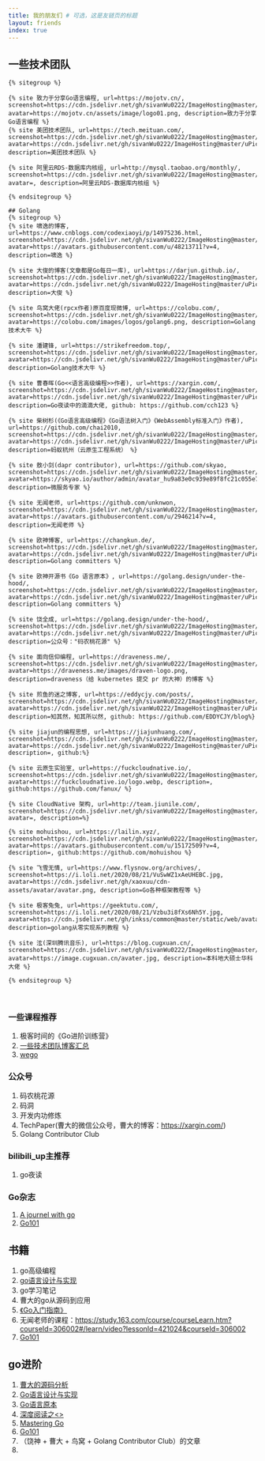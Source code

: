 ```yaml
---
title: 我的朋友们 # 可选，这是友链页的标题
layout: friends
index: true
---
```



## 一些技术团队
```
{% sitegroup %}

{% site 致力于分享Go语言编程, url=https://mojotv.cn/, screenshot=https://cdn.jsdelivr.net/gh/sivanWu0222/ImageHosting@master/uPic/xaBP8n.png, avatar=https://mojotv.cn/assets/image/logo01.png, description=致力于分享Go语言编程 %}
{% site 美团技术团队, url=https://tech.meituan.com/, screenshot=https://cdn.jsdelivr.net/gh/sivanWu0222/ImageHosting@master/uPic/oOZmdm.png, avatar=https://cdn.jsdelivr.net/gh/sivanWu0222/ImageHosting@master/uPic/4VfVoN.png, description=美团技术团队 %}

{% site 阿里云RDS-数据库内核组, url=http://mysql.taobao.org/monthly/, screenshot=https://cdn.jsdelivr.net/gh/sivanWu0222/ImageHosting@master/uPic/FgOWpO.png, avatar=, description=阿里云RDS-数据库内核组 %}

{% endsitegroup %}

## Golang
{% sitegroup %}
{% site 啸逸的博客, url=https://www.cnblogs.com/codexiaoyi/p/14975236.html, screenshot=https://cdn.jsdelivr.net/gh/sivanWu0222/ImageHosting@master/uPic/UNuwiU.png, avatar=https://avatars.githubusercontent.com/u/48213711?v=4, description=啸逸 %}

{% site 大俊的博客(文章都是Go每日一库), url=https://darjun.github.io/, screenshot=https://cdn.jsdelivr.net/gh/sivanWu0222/ImageHosting@master/uPic/FtEQrO.png, avatar=https://cdn.jsdelivr.net/gh/sivanWu0222/ImageHosting@master/uPic/5v0ykQ.png, description=大俊 %}

{% site 鸟窝大佬(rpcx作者)原百度现微博, url=https://colobu.com/, screenshot=https://cdn.jsdelivr.net/gh/sivanWu0222/ImageHosting@master/uPic/rMXgBx.png, avatar=https://colobu.com/images/logos/golang6.png, description=Golang技术大牛 %}

{% site 潘建锋, url=https://strikefreedom.top/, screenshot=https://cdn.jsdelivr.net/gh/sivanWu0222/ImageHosting@master/uPic/oWeoS8.png, avatar=https://cdn.jsdelivr.net/gh/sivanWu0222/ImageHosting@master/uPic/G2FuPm.png, description=Golang技术大牛 %}

{% site 曹春晖(Go<<语言高级编程>>作者), url=https://xargin.com/, screenshot=https://cdn.jsdelivr.net/gh/sivanWu0222/ImageHosting@master/uPic/xnYQaG.png, avatar=https://cdn.jsdelivr.net/gh/sivanWu0222/ImageHosting@master/uPic/xYaCT5.png, description=Go夜读中的滴滴大佬, github: https://github.com/cch123 %}

{% site 柴树杉(《Go语言高级编程》《Go语法树入门》《WebAssembly标准入门》作者), url=https://github.com/chai2010, screenshot=https://cdn.jsdelivr.net/gh/sivanWu0222/ImageHosting@master/uPic/J9cDhD.png, avatar=https://cdn.jsdelivr.net/gh/sivanWu0222/ImageHosting@master/uPic/J4ralm.png, description=蚂蚁杭州（云原生工程系统） %}

{% site 敖小剑(dapr contributor), url=https://github.com/skyao, screenshot=https://cdn.jsdelivr.net/gh/sivanWu0222/ImageHosting@master/uPic/YBybni.png, avatar=https://skyao.io/author/admin/avatar_hu9a83e0c939e89f8fc21c055e7cf31202_45777_250x250_fill_q75_box_center.jpg, description=微服务专家 %}

{% site 无闻老师, url=https://github.com/unknwon, screenshot=https://cdn.jsdelivr.net/gh/sivanWu0222/ImageHosting@master/uPic/qcgxar.png, avatar=https://avatars.githubusercontent.com/u/2946214?v=4, description=无闻老师 %}

{% site 欧神博客, url=https://changkun.de/, screenshot=https://cdn.jsdelivr.net/gh/sivanWu0222/ImageHosting@master/uPic/bESMfN.png, avatar=https://cdn.jsdelivr.net/gh/sivanWu0222/ImageHosting@master/uPic/s8cD08.png, description=Golang committers %}

{% site 欧神开源书《Go 语言原本》, url=https://golang.design/under-the-hood/, screenshot=https://cdn.jsdelivr.net/gh/sivanWu0222/ImageHosting@master/uPic/bESMfN.png, avatar=https://cdn.jsdelivr.net/gh/sivanWu0222/ImageHosting@master/uPic/s8cD08.png, description=Golang committers %}

{% site 饶全成, url=https://golang.design/under-the-hood/, screenshot=https://cdn.jsdelivr.net/gh/sivanWu0222/ImageHosting@master/uPic/m8c8V0.png, avatar=https://cdn.jsdelivr.net/gh/sivanWu0222/ImageHosting@master/uPic/kpojZD.png, description=公众号："码农桃花源" %}

{% site 面向信仰编程, url=https://draveness.me/, screenshot=https://cdn.jsdelivr.net/gh/sivanWu0222/ImageHosting@master/uPic/vnQd9E.png, avatar=https://draveness.me/images/draven-logo.png, description=draveness（给 kubernetes 提交 pr 的大神）的博客 %}

{% site 煎鱼的迷之博客, url=https://eddycjy.com/posts/, screenshot=https://cdn.jsdelivr.net/gh/sivanWu0222/ImageHosting@master/uPic/e25nTV.png, avatar=https://cdn.jsdelivr.net/gh/sivanWu0222/ImageHosting@master/uPic/4XVLYC.png, description=知其然，知其所以然, github: https://github.com/EDDYCJY/blog%}

{% site jiajun的编程思想, url=https://jiajunhuang.com/, screenshot=https://cdn.jsdelivr.net/gh/sivanWu0222/ImageHosting@master/uPic/06azjJ.png, avatar=https://cdn.jsdelivr.net/gh/sivanWu0222/ImageHosting@master/uPic/VVreSj.png, description=, github:%}

{% site 云原生实验室, url=https://fuckcloudnative.io/, screenshot=https://cdn.jsdelivr.net/gh/sivanWu0222/ImageHosting@master/uPic/ZptGlI.png, avatar=https://fuckcloudnative.io/logo.webp, description=, github:https://github.com/fanux/ %}

{% site CloudNative 架构, url=http://team.jiunile.com/, screenshot=https://cdn.jsdelivr.net/gh/sivanWu0222/ImageHosting@master/uPic/W1mJKa.png, avatar=, description=%}

{% site mohuishou, url=https://lailin.xyz/, screenshot=https://cdn.jsdelivr.net/gh/sivanWu0222/ImageHosting@master/uPic/GGlenY.png, avatar=https://avatars.githubusercontent.com/u/15172509?v=4, description=, github:https://github.com/mohuishou %}

{% site 飞雪无情, url=https://www.flysnow.org/archives/, screenshot=https://i.loli.net/2020/08/21/VuSwWZ1xAeUHEBC.jpg, avatar=https://cdn.jsdelivr.net/gh/xaoxuu/cdn-assets/avatar/avatar.png, description=Go各种框架教程等 %}

{% site 极客兔兔, url=https://geektutu.com/, screenshot=https://i.loli.net/2020/08/21/Vzbu3i8fXs6Nh5Y.jpg, avatar=https://cdn.jsdelivr.net/gh/inkss/common@master/static/web/avatar.jpg, description=golang从零实现系列教程 %}

{% site 泫(深圳腾讯音乐), url=https://blog.cugxuan.cn/, screenshot=https://cdn.jsdelivr.net/gh/sivanWu0222/ImageHosting@master/uPic/gROkXJ.png, avatar=https://image.cugxuan.cn/avater.jpg, description=本科地大硕士华科大佬 %}

{% endsitegroup %}
```
​​​

### 一些课程推荐
1. 极客时间的《Go进阶训练营》
2. [一些技术团队博客汇总](https://bitseatech.com/t/2302?p=1)
3. [wego](https://www.yuque.com/wegoer/set/gopher-stickers)

### 公众号
1. 码农桃花源
2. 码洞
3. 开发内功修炼
4. TechPaper(曹大的微信公众号，曹大的博客：https://xargin.com/)
5. Golang Contributor Club

### bilibili_up主推荐
1. go夜读

### Go杂志
1. [A journel with go](https://medium.com/a-journey-with-go)
2. [Go101](https://gfw.go101.org/article/operators.html)

## 书籍
1. go高级编程
2. [go语言设计与实现](https://draveness.me/golang/)
3. go学习笔记
4. 曹大的go从源码到应用
5. [《Go入门指南》](https://github.com/unknwon/the-way-to-go_ZH_CN)
5. 无闻老师的课程：https://study.163.com/course/courseLearn.htm?courseId=306002#/learn/video?lessonId=421024&courseId=306002
6. [Go101](https://github.com/golang101/golang101)
   
## go进阶
1. [曹大的源码分析](https://github.com/cch123/golang-notes)
2. [Go语言设计与实现](https://draveness.me/golang/)
3. [Go语言原本](https://golang.design/under-the-hood/)
4. [深度阅读之<<Mastering Go>>](https://mp.weixin.qq.com/s/3JnJskE_bK6AeUSeQThhfg)
5. [Mastering Go](https://github.com/PacktPublishing/Mastering-Go-Second-Edition)
6. [Go101](https://gfw.go101.org/article/operators.html)
7.  （饶神 + 曹大 + 鸟窝 + Golang Contributor Club）的文章
8.  